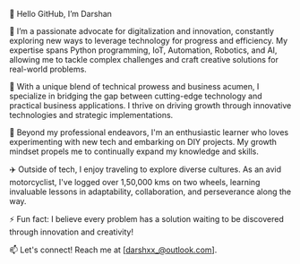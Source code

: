 👋 Hello GitHub, I’m Darshan

🌱 I’m a passionate advocate for digitalization and innovation, constantly exploring new ways to leverage technology for progress and efficiency. 
    My expertise spans Python programming, IoT, Automation, Robotics, and AI, allowing me to tackle complex challenges and craft creative solutions for real-world problems.

💼 With a unique blend of technical prowess and business acumen, I specialize in bridging the gap between cutting-edge technology and practical business applications. 
   I thrive on driving growth through innovative technologies and strategic implementations.

🧠 Beyond my professional endeavors, I'm an enthusiastic learner who loves experimenting with new tech and embarking on DIY projects.
    My growth mindset propels me to continually expand my knowledge and skills.

✈️ Outside of tech, I enjoy traveling to explore diverse cultures. As an avid motorcyclist, I've logged over 1,50,000 kms on two wheels, 
    learning invaluable lessons in adaptability, collaboration, and perseverance along the way.

⚡ Fun fact: I believe every problem has a solution waiting to be discovered through innovation and creativity!

📫 Let's connect! Reach me at [darshxx_@outlook.com].
